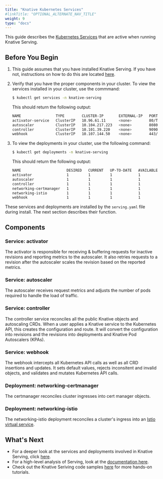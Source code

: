 ```yaml
---
title: "Knative Kubernetes Services"
#linkTitle: "OPTIONAL_ALTERNATE_NAV_TITLE"
weight: 9
type: "docs"
---
```


This guide describes the
[Kubernetes Services](https://kubernetes.io/docs/concepts/services-networking/service/)
that are active when running Knative Serving.

## Before You Begin

1. This guide assumes that you have installed Knative Serving. If you have not,
   instructions on how to do this are located
   [here](https://knative.dev/docs/install/knative-custom-install/).
2. Verify that you have the proper components in your cluster. To view the
   services installed in your cluster, use the commmand:

   ```sh
   $ kubectl get services -n knative-serving
   ```

   This should return the following output:

   ```sh
   NAME                TYPE        CLUSTER-IP       EXTERNAL-IP   PORT(S)                  AGE
   activator-service   ClusterIP   10.96.61.11      <none>        80/TCP,81/TCP,9090/TCP   1h
   autoscaler          ClusterIP   10.104.217.223   <none>        8080/TCP,9090/TCP        1h
   controller          ClusterIP   10.101.39.220    <none>        9090/TCP                 1h
   webhook             ClusterIP   10.107.144.50    <none>        443/TCP                  1h
   ```

3. To view the deployments in your cluster, use the following command:

   ```sh
   $ kubectl get deployments -n knative-serving
   ```

   This should return the following output:

   ```sh
   NAME                     DESIRED   CURRENT   UP-TO-DATE   AVAILABLE   AGE
   activator                1         1         1            1           1h
   autoscaler               1         1         1            1           1h
   controller               1         1         1            1           1h
   networking-certmanager   1         1         1            1           1h
   networking-istio         1         1         1            1           1h
   webhook                  1         1         1            1           1h
   ```

These services and deployments are installed by the `serving.yaml` file during
install. The next section describes their function.

## Components

### Service: activator

The activator is responsible for receiving & buffering requests for inactive
revisions and reporting metrics to the autoscaler. It also retries requests to a
revision after the autoscaler scales the revision based on the reported metrics.

### Service: autoscaler

The autoscaler receives request metrics and adjusts the number of pods required
to handle the load of traffic.

### Service: controller

The controller service reconciles all the public Knative objects and autoscaling
CRDs. When a user applies a Knative service to the Kubernetes API, this creates
the configuration and route. It will convert the configuration into revisions
and the revisions into deployments and Knative Pod Autoscalers (KPAs).

### Service: webhook

The webhook intercepts all Kubernetes API calls as well as all CRD insertions
and updates. It sets default values, rejects inconsitent and invalid objects,
and validates and mutates Kubernetes API calls.

### Deployment: networking-certmanager

The certmanager reconciles cluster ingresses into cert manager objects.

### Deployment: networking-istio

The networking-istio deployment reconciles a cluster's ingress into an
[Istio virtual service](https://istio.io/docs/reference/config/networking/v1alpha3/virtual-service/).

## What's Next

- For a deeper look at the services and deployments involved in Knative Serving,
  click
  [here](https://github.com/knative/serving/blob/master/docs/spec/overview.md#service).
- For a high-level analysis of Serving, look at the [documentation here](./).
- Check out the Knative Seriving code samples [here](./samples/) for more
  hands-on tutorials.
